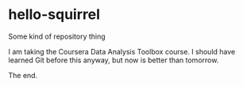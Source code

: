 # hello-squirrel
Some kind of repository thing

I am taking the Coursera Data Analysis Toolbox course.   I should have learned Git before this anyway, but now is better than tomorrow.  

The end.
